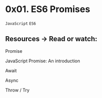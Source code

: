 # 0x01. ES6 Promises

` JavaScript ` ` ES6 `	

## Resources -> Read or watch:

Promise

JavaScript Promise: An introduction

Await

Async

Throw / Try
